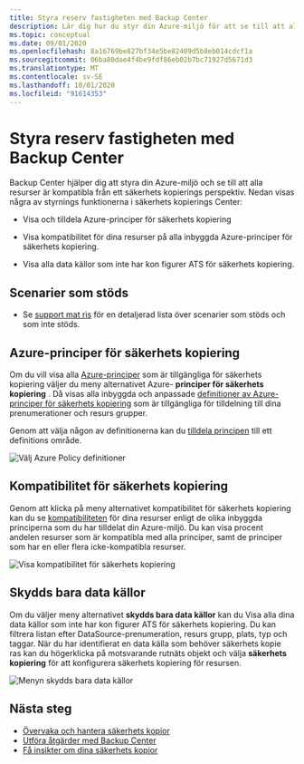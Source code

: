 ```yaml
---
title: Styra reserv fastigheten med Backup Center
description: Lär dig hur du styr din Azure-miljö för att se till att alla resurser är kompatibla från ett säkerhets kopierings perspektiv med Backup Center.
ms.topic: conceptual
ms.date: 09/01/2020
ms.openlocfilehash: 8a16769be827bf34e5be82409d5b8eb014cdcf1a
ms.sourcegitcommit: 06ba80dae4f4be9fdf86eb02b7bc71927d5671d3
ms.translationtype: MT
ms.contentlocale: sv-SE
ms.lasthandoff: 10/01/2020
ms.locfileid: "91614353"
---
```

# <a name="govern-your-backup-estate-using-backup-center"></a>Styra reserv fastigheten med Backup Center

Backup Center hjälper dig att styra din Azure-miljö och se till att alla resurser är kompatibla från ett säkerhets kopierings perspektiv. Nedan visas några av styrnings funktionerna i säkerhets kopierings Center:

* Visa och tilldela Azure-principer för säkerhets kopiering

* Visa kompatibilitet för dina resurser på alla inbyggda Azure-principer för säkerhets kopiering.

* Visa alla data källor som inte har kon figurer ATS för säkerhets kopiering.

## <a name="supported-scenarios"></a>Scenarier som stöds

* Se [support mat ris](backup-center-support-matrix.md) för en detaljerad lista över scenarier som stöds och som inte stöds.

## <a name="azure-policies-for-backup"></a>Azure-principer för säkerhets kopiering

Om du vill visa alla [Azure-principer](https://docs.microsoft.com/azure/governance/policy/overview) som är tillgängliga för säkerhets kopiering väljer du meny alternativet Azure- **principer för säkerhets kopiering** . Då visas alla inbyggda och anpassade [definitioner av Azure-principer för säkerhets kopiering](policy-reference.md) som är tillgängliga för tilldelning till dina prenumerationer och resurs grupper.

Genom att välja någon av definitionerna kan du [tilldela principen](https://docs.microsoft.com/azure/governance/policy/tutorials/create-and-manage#assign-a-policy) till ett definitions område.

![Välj Azure Policy definitioner](./media/backup-center-govern-environment/azure-policy-definitions.png)

## <a name="backup-compliance"></a>Kompatibilitet för säkerhets kopiering

Genom att klicka på meny alternativet kompatibilitet för säkerhets kopiering kan du se [kompatibiliteten](https://docs.microsoft.com/azure/governance/policy/how-to/get-compliance-data) för dina resurser enligt de olika inbyggda principerna som du har tilldelat din Azure-miljö. Du kan visa procent andelen resurser som är kompatibla med alla principer, samt de principer som har en eller flera icke-kompatibla resurser.

![Visa kompatibilitet för säkerhets kopiering](./media/backup-center-govern-environment/azure-policy-compliance.png)

## <a name="protectable-datasources"></a>Skydds bara data källor

Om du väljer meny alternativet **skydds bara data källor** kan du Visa alla dina data källor som inte har kon figurer ATS för säkerhets kopiering. Du kan filtrera listan efter DataSource-prenumeration, resurs grupp, plats, typ och taggar. När du har identifierat en data källa som behöver säkerhets kopie ras kan du högerklicka på motsvarande rutnäts objekt och välja **säkerhets kopiering** för att konfigurera säkerhets kopiering för resursen.

![Menyn skydds bara data källor](./media/backup-center-govern-environment/protectable-datasources.png)

## <a name="next-steps"></a>Nästa steg

* [Övervaka och hantera säkerhets kopior](backup-center-monitor-operate.md)
* [Utföra åtgärder med Backup Center](backup-center-actions.md)
* [Få insikter om dina säkerhets kopior](backup-center-obtain-insights.md)
